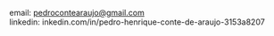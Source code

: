 email: pedrocontearaujo@gmail.com <br />
linkedin: inkedin.com/in/pedro-henrique-conte-de-araujo-3153a8207

<!---
contemepedro/contemepedro is a ✨ special ✨ repository because its `README.md` (this file) appears on your GitHub profile.
You can click the Preview link to take a look at your changes.
--->
